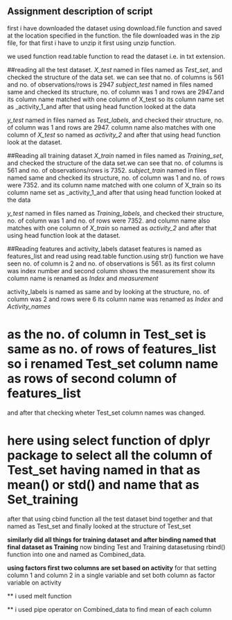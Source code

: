 ## Assignment description of script
first i have downloaded the dataset using download.file function and saved at the location specified in the function.
the file downloaded was in the zip file, for that first i have to unzip it first using unzip function.


we used function read.table function to read the dataset i.e. in txt extension.

##reading all the test dataset.
_X_test_ named in files named as _Test_set_, and checked the structure of the data set. we can see that no. of columns is 561 and no. of observations/rows is 2947
_subject_test_ named in files named same and checked its structure,
no. of column was 1 and rows are 2947.and its column name matched with one column of X_test so its column name set as _activity_1_and after 
that using head function looked at the data 

_y_test_ named in files named as _Test_labels_, and checked their structure,
no. of column was 1 and rows are 2947.
column name also matches with one column of _X_test_ so named as _activity_2_ and after that using head function look at the dataset.

##Reading all training dataset
_X_train_ named in files named as _Training_set_, and checked the structure of the data set.we can see that no. of columns is 561 and no. of observations/rows is 7352.
_subject_train_ named in files named same and checked its structure,
no. of column was 1 and no. of rows were 7352.
and its column name matched with one column of X_train so its column name set as _activity_1_and after 
that using head function looked at the data 

_y_test_ named in files named as _Training_labels_, and checked their structure,
no. of column was 1 and no. of rows were 7352.
and column name also matches with one column of _X_train_ so named as _activity_2_ and after that using head function look at the dataset.

##Reading features and activity_labels dataset
features is named as features_list and read using read.table function.using str() function  we have seen no. of column is 2 and no. of observations is 561.
as its first column was index number and second column shows the measurement show its column name is renamed as _Index_ and _measurement_

activity_labels is named as same and by looking at the structure,
no. of column was 2 and rows were 6
its column name was renamed as _Index_ and _Activity_names_

# as the no. of column in Test_set is same as no. of rows of features_list so i renamed Test_set column name as rows of second column of features_list
and after that checking wheter Test_set column names was changed.

# here using select function of dplyr package to select all the column of Test_set having named in that as mean() or std() and name that as Set_training

after that using cbind function all the test dataset bind together and that named as Test_set and finally looked at the structure of Test_set

**similarly did all things for training dataset and after binding named that final dataset as Training**
now binding Test and Training datasetusing rbind() function into one and named as Combined_data.

**using factors first two columns are set based on activity**
 for that setting column 1 and column 2 in a single variable and set both column as factor variable on activity

** i used melt function 

** i used pipe operator on Combined_data to find mean of each column 








